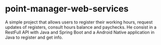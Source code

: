 # point-manager-web-services
A simple project that allows users to register their working hours, request updates of registers, consult hours balance and paychecks.
He consist in a RestFull API with Java and Spring Boot and a Android Native application in Java to register and get info.
